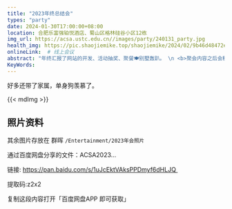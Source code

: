 ```yaml
---
title: "2023年终总结会"
types: "party"
date: 2024-01-30T17:00:00+08:00
location: 合肥乐富强铂悦酒店、蜀山区格林硅谷小区12栋
img_url: https://acsa.ustc.edu.cn//images/party/240131_party.jpg
health_img: https://pic.shaojiemike.top/shaojiemike/2024/02/9b46d48472eedbea37ba894dc3c64143.jpg
onlineLink:  # 线上会议
abstract: "年终汇报了网站的开发、活动抽奖、聚餐🍽别墅轰趴。 \n <b>聚会内容之后会移动到后续开发的照片墙部分</b>"
KeyWords:
---
```


好多还带了家属，单身狗羡慕了。

<!-- ![](https://pic.shaojiemike.top/shaojiemike/2024/02/9b46d48472eedbea37ba894dc3c64143.jpg) -->

{{< mdImg >}}

## 照片资料

其余图片存放在 群晖 `/Entertainment/2023年会照片`

通过百度网盘分享的文件：ACSA2023…

链接: https://pan.baidu.com/s/1uJcEktVAksPPDmyf6dHLJQ 

提取码:z2x2

复制这段内容打开「百度网盘APP 即可获取」

